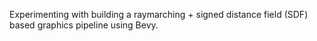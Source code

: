 Experimenting with building a raymarching + signed distance field (SDF) based graphics pipeline using Bevy. 
